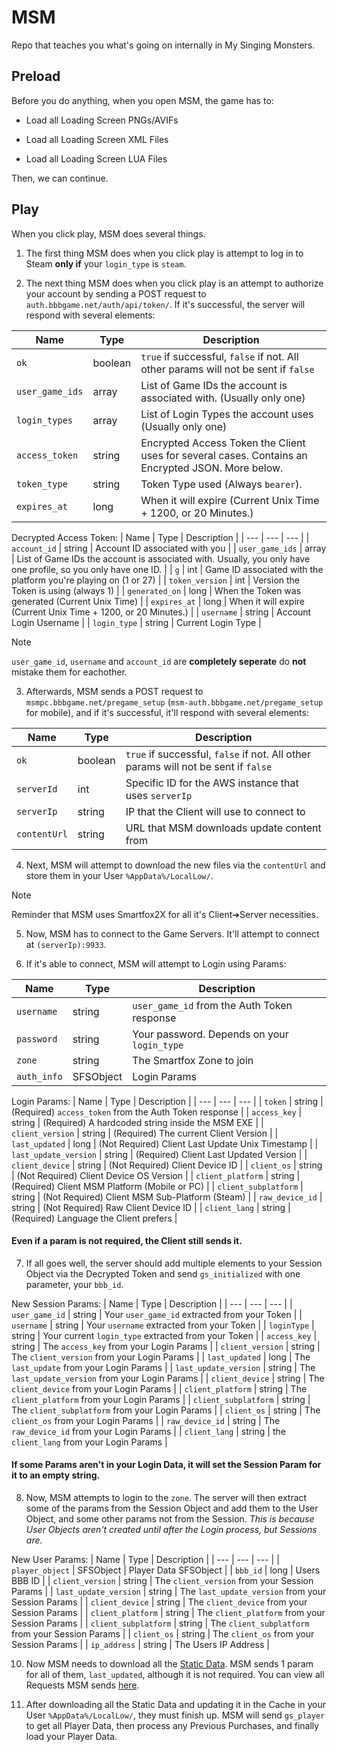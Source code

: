 # MSM
Repo that teaches you what's going on internally in My Singing Monsters.

Preload
-
Before you do anything, when you open MSM, the game has to:

* Load all Loading Screen PNGs/AVIFs

* Load all Loading Screen XML Files

* Load all Loading Screen LUA Files

Then, we can continue.

Play
-
When you click play, MSM does several things.

1. The first thing MSM does when you click play is attempt to log in to Steam **only if** your `login_type` is `steam`. 

2. The next thing MSM does when you click play is an attempt to authorize your account by sending a POST request to `auth.bbbgame.net/auth/api/token/`. If it's successful, the server will respond with several elements:

| Name | Type | Description |
| --- | --- | --- |
| `ok` | boolean | `true` if successful, `false` if not. All other params will not be sent if `false` |
| `user_game_ids` | array | List of Game IDs the account is associated with. (Usually only one) |
| `login_types` | array | List of Login Types the account uses (Usually only one) |
| `access_token` | string | Encrypted Access Token the Client uses for several cases. Contains an Encrypted JSON. More below.
| `token_type` | string | Token Type used (Always `bearer`). |
| `expires_at` | long | When it will expire (Current Unix Time + 1200, or 20 Minutes.) |

Decrypted Access Token:
| Name | Type | Description |
| --- | --- | --- |
| `account_id` | string | Account ID associated with you |
| `user_game_ids` | array | List of Game IDs the account is associated with. Usually, you only have one profile, so you only have one ID. |
| `g` | int | Game ID associated with the platform you're playing on (1 or 27) |
| `token_version` | int | Version the Token is using (always 1) |
| `generated_on` | long | When the Token was generated (Current Unix Time) |
| `expires_at` | long | When it will expire (Current Unix Time + 1200, or 20 Minutes.) |
| `username` | string | Account Login Username |
| `login_type` | string | Current Login Type |

>[!NOTE]
>`user_game_id`, `username` and `account_id` are **completely seperate** do **not** mistake them for eachother. 

3. Afterwards, MSM sends a POST request to `msmpc.bbbgame.net/pregame_setup` (`msm-auth.bbbgame.net/pregame_setup` for mobile), and if it's successful, it'll respond with several elements:

| Name | Type | Description |
| --- | --- | --- |
| `ok` | boolean | `true` if successful, `false` if not. All other params will not be sent if `false` |
| `serverId` | int | Specific ID for the AWS instance that uses `serverIp` |
| `serverIp` | string | IP that the Client will use to connect to |
| `contentUrl` | string | URL that MSM downloads update content from |

4. Next, MSM will attempt to download the new files via the `contentUrl` and store them in your User `%AppData%/LocalLow/`.

>[!NOTE]
>Reminder that MSM uses Smartfox2X for all it's Client➔Server necessities.

5. Now, MSM has to connect to the Game Servers. It'll attempt to connect at `(serverIp):9933`.

6. If it's able to connect, MSM will attempt to Login using Params:

| Name | Type | Description |
| --- | --- | --- |
| `username` | string | `user_game_id` from the Auth Token response |
| `password` | string | Your password. Depends on your `login_type` |
| `zone` | string | The Smartfox Zone to join |
| `auth_info` | SFSObject | Login Params |

Login Params:
| Name | Type | Description |
| --- | --- | --- |
| `token` | string | (Required) `access_token` from the Auth Token response |
| `access_key` | string | (Required) A hardcoded string inside the MSM EXE |
| `client_version` | string | (Required) The current Client Version |
| `last_updated` | long | (Not Required) Client Last Update Unix Timestamp |
| `last_update_version` | string | (Required) Client Last Updated Version |
| `client_device` | string | (Not Required) Client Device ID |
| `client_os` | string | (Not Required) Client Device OS Version |
| `client_platform` | string | (Required) Client MSM Platform (Mobile or PC) |
| `client_subplatform` | string | (Not Required) Client MSM Sub-Platform (Steam) |
| `raw_device_id` | string | (Not Required) Raw Client Device ID |
| `client_lang` | string | (Required) Language the Client prefers |

#### Even if a param is not required, the Client still sends it. 

7. If all goes well, the server should add multiple elements to your Session Object via the Decrypted Token and send `gs_initialized` with one parameter, your `bbb_id`.

New Session Params:
| Name | Type | Description |
| --- | --- | --- |
| `user_game_id` | string | Your `user_game_id` extracted from your Token |
| `username` | string | Your `username` extracted from your Token |
| `loginType` | string | Your current `login_type` extracted from your Token |
| `access_key` | string | The `access_key` from your Login Params |
| `client_version` | string | The `client_version` from your Login Params |
| `last_updated` | long | The `last_update` from your Login Params |
| `last_update_version` | string | The `last_update_version` from your Login Params |
| `client_device` | string | The `client_device` from your Login Params |
| `client_platform` | string | The `client_platform` from your Login Params |
| `client_subplatform` | string | The `client_subplatform` from your Login Params |
| `client_os` | string | The `client_os` from your Login Params |
| `raw_device_id` | string | The `raw_device_id` from your Login Params |
| `client_lang` | string | the `client_lang` from your Login Params |

#### If some Params aren't in your Login Data, it will set the Session Param for it to an empty string.

8. Now, MSM attempts to login to the `zone`. The server will then extract some of the params from the Session Object and add them to the User Object, and some other params not from the Session. *This is because User Objects aren't created until after the Login process, but Sessions are.*

New User Params:
| Name | Type | Description |
| --- | --- | --- |
| `player_object` | SFSObject | Player Data SFSObject |
| `bbb_id` | long | Users BBB ID |
| `client_version` | string | The `client_version` from your Session Params |
| `last_update_version` | string | The `last_update_version` from your Session Params |
| `client_device` | string | The `client_device` from your Session Params |
| `client_platform` | string | The `client_platform` from your Session Params |
| `client_subplatform` | string | The `client_subplatform` from your Session Params |
| `client_os` | string | The `client_os` from your Session Params |
| `ip_address` | string | The Users IP Address |

10. Now MSM needs to download all the [Static Data](https://www.indeed.com/career-advice/career-development/static-data-vs-dynamic-data). MSM sends 1 param for all of them, `last_updated`, although it is not required. You can view all Requests MSM sends [here](https://github.com/riotschoolacc/MSM-Server-Tools/blob/main/requests.md).

11. After downloading all the Static Data and updating it in the Cache in your User `%AppData%/LocalLow/`, they must finish up. MSM will send `gs_player` to get all Player Data, then process any Previous Purchases, and finally load your Player Data.
